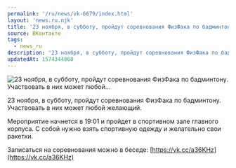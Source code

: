 ```yaml
---
permalink: '/ru/news/vk-6679/index.html'
layout: 'news.ru.njk'
title: '23 ноября, в субботу, пройдут соревнования ФизФака по бадминтону. Участвовать в них может любой…'
source: ВКонтакте
tags:
  - news_ru
description: '23 ноября, в субботу, пройдут соревнования ФизФака по бадминтону. Участвовать в них может любой…'
updatedAt: 1574344860
---
```

![23 ноября, в субботу, пройдут соревнования ФизФака по бадминтону. Участвовать в них может любой…](https://sun9-50.userapi.com/impg/c855724/v855724410/17d987/_T9yylaglN8.jpg?size=1280x854&quality=96&sign=8836859a9805351b46768028c0113df7&c_uniq_tag=gixS9TDx5FWunr74xhSpDNsXWX_UMb2BaaSQAyPkqz0&type=album)

23 ноября, в субботу, пройдут соревнования ФизФака по бадминтону. Участвовать в них может любой желающий.

Мероприятие начнется в 19:01 и пройдет в спортивном зале главного корпуса. С собой нужно взять спортивную одежду и желательно свои ракетки.

Записаться на соревнования можно в беседе: [https://vk.cc/a36KHz](https://vk.cc/a36KHz)
